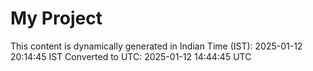 # My Project

This content is dynamically generated in Indian Time (IST): 2025-01-12 20:14:45 IST
Converted to UTC: 2025-01-12 14:44:45 UTC
